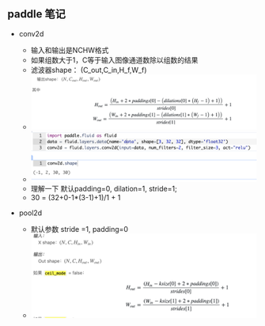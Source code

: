 ## paddle 笔记


- conv2d
	- 输入和输出是NCHW格式
	- 如果组数大于1，C等于输入图像通道数除以组数的结果
	- 滤波器shape： (C_out,C_in,H_f,W_f)
	- ![conv_formula](../pics/conv2d_1.png)
	- ![conv_formul](../pics/conv2d_2.png)
	- 理解一下 默认padding=0, dilation=1, stride=1; 
	- 30 = (32+0-1*(3-1)+1)/1  + 1
	
- pool2d
	- 默认参数 stride =1, padding=0
	- ![conv_formul](../pics/pool2d.png)
